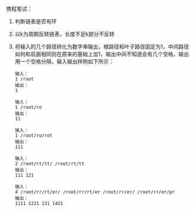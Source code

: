 携程笔试：

1. 判断链表是否有环

2. 以k为周期反转链表，长度不足k部分不反转

3. 将输入的几个路径转化为数字串输出，根路径和叶子路径固定为1，中间路径如何和前面相同则在原来的基础上加1，输出中间不知道会有几个空格，输出用一个空格分隔，输入输出样例如下所示：

   ```
   输入：
   1 /root
   输出：
   1
   
   输入：
   1 /root/ro
   输出：
   11
   
   输入：
   1 /root/ro/rot
   输出：
   111
   
   输入：
   2 /root/rt/tt/ /root/rt/tt
   输出：
   111 121
   
   输入：
   4 /root/rr/rt/er/ /root/rr/rt/er /root/rr/er/ /root/rr/er/pr 
   输出：
   1111 1221 131 1421
   ```

   